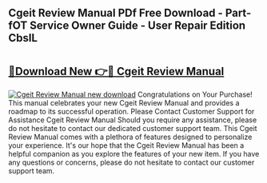 ## Cgeit Review Manual PDf Free Download - Part-fOT Service Owner Guide - User Repair Edition CbslL

# <h2><a href="http://bc34655.oget.top/?id=Cgeit+Review+Manual">🔗Download New 👉🔴 Cgeit Review Manual</a></h2>

[![Cgeit Review Manual new download](https://i.imgur.com/5g1atiW.png)](http://bc34655.oget.top/?id=Cgeit+Review+Manual)
Congratulations on Your Purchase! This manual celebrates your new Cgeit Review Manual and provides a roadmap to its successful operation. Please Contact Customer Support for Assistance Cgeit Review Manual Should you require any assistance, please do not hesitate to contact our dedicated customer support team. This Cgeit Review Manual comes with a plethora of features designed to personalize your experience. It's our hope that the Cgeit Review Manual has been a helpful companion as you explore the features of your new item. If you have any questions or concerns, please do not hesitate to contact our customer support team.

